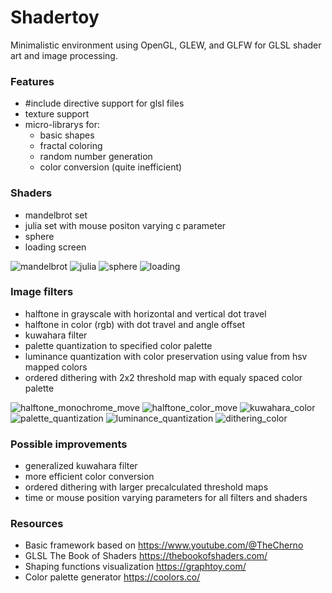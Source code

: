 # Shadertoy
Minimalistic environment using OpenGL, GLEW, and GLFW for GLSL shader art and image processing.

### Features
- #include directive support for glsl files
- texture support
- micro-librarys for:
    - basic shapes
    - fractal coloring
    - random number generation
    - color conversion (quite inefficient)

### Shaders
- mandelbrot set
- julia set with mouse positon varying c parameter
- sphere
- loading screen

![mandelbrot](https://github.com/user-attachments/assets/9f58bc47-538f-48c8-a990-7119ee25a30d)
![julia](https://github.com/user-attachments/assets/e5fd438e-c57c-4e6b-b7c9-a354e8373af6)
![sphere](https://github.com/user-attachments/assets/91d3806f-290a-4193-9f2e-9b59d3e0dc57)
![loading](https://github.com/user-attachments/assets/0b413afd-b213-4e69-badd-ff6eb75ab772)


### Image filters
- halftone in grayscale with horizontal and vertical dot travel
- halftone in color (rgb) with dot travel and angle offset
- kuwahara filter
- palette quantization to specified color palette
- luminance quantization with color preservation using value from hsv mapped colors
- ordered dithering with 2x2 threshold map with equaly spaced color palette
 
![halftone_monochrome_move](https://github.com/user-attachments/assets/fe810575-05b0-46ed-903b-92b53c9257b1)
![halftone_color_move](https://github.com/user-attachments/assets/8cf08786-b37f-4591-aeac-c031bea55ef7)
![kuwahara_color](https://github.com/user-attachments/assets/b9a510e0-03b6-4eb0-9748-d12c288a0a84)
![palette_quantization](https://github.com/user-attachments/assets/edfd189c-cfcd-48ec-810f-331298062bdf)
![luminance_quantization](https://github.com/user-attachments/assets/72e95f74-0e93-45ac-885f-7e4ae86aa74c)
![dithering_color](https://github.com/user-attachments/assets/01ab2083-aa62-4d3c-ade3-fa0c60d5f454)

### Possible improvements
- generalized kuwahara filter
- more efficient color conversion
- ordered dithering with larger precalculated threshold maps
- time or mouse position varying parameters for all filters and shaders

### Resources
- Basic framework based on https://www.youtube.com/@TheCherno
- GLSL The Book of Shaders https://thebookofshaders.com/
- Shaping functions visualization https://graphtoy.com/
- Color palette generator https://coolors.co/

